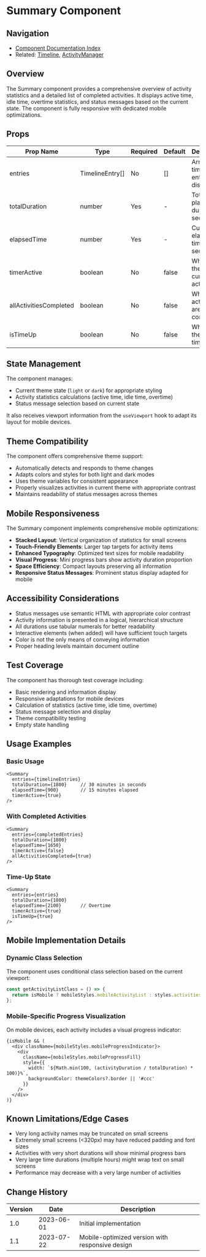 # Summary Component

## Navigation
- [Component Documentation Index](../README.md#components)
- Related: [Timeline](./Timeline.md), [ActivityManager](./ActivityManager.md)

## Overview
The Summary component provides a comprehensive overview of activity statistics and a detailed list of completed activities. It displays active time, idle time, overtime statistics, and status messages based on the current state. The component is fully responsive with dedicated mobile optimizations.

## Props

| Prop Name | Type | Required | Default | Description |
|-----------|------|----------|---------|-------------|
| entries | TimelineEntry[] | No | [] | Array of timeline entries to display |
| totalDuration | number | Yes | - | Total planned duration in seconds |
| elapsedTime | number | Yes | - | Current elapsed time in seconds |
| timerActive | boolean | No | false | Whether the timer is currently active |
| allActivitiesCompleted | boolean | No | false | Whether all activities are completed |
| isTimeUp | boolean | No | false | Whether the planned time is up |

## State Management

The component manages:
- Current theme state (`light` or `dark`) for appropriate styling
- Activity statistics calculations (active time, idle time, overtime)
- Status message selection based on current state

It also receives viewport information from the `useViewport` hook to adapt its layout for mobile devices.

## Theme Compatibility

The component offers comprehensive theme support:
- Automatically detects and responds to theme changes
- Adapts colors and styles for both light and dark modes
- Uses theme variables for consistent appearance
- Properly visualizes activities in current theme with appropriate contrast
- Maintains readability of status messages across themes

## Mobile Responsiveness

The Summary component implements comprehensive mobile optimizations:
- **Stacked Layout**: Vertical organization of statistics for small screens
- **Touch-Friendly Elements**: Larger tap targets for activity items
- **Enhanced Typography**: Optimized text sizes for mobile readability
- **Visual Progress**: Mini progress bars show activity duration proportion
- **Space Efficiency**: Compact layouts preserving all information
- **Responsive Status Messages**: Prominent status display adapted for mobile

## Accessibility Considerations

- Status messages use semantic HTML with appropriate color contrast
- Activity information is presented in a logical, hierarchical structure
- All durations use tabular numerals for better readability
- Interactive elements (when added) will have sufficient touch targets
- Color is not the only means of conveying information
- Proper heading levels maintain document outline

## Test Coverage

The component has thorough test coverage including:
- Basic rendering and information display
- Responsive adaptations for mobile devices
- Calculation of statistics (active time, idle time, overtime)
- Status message selection and display
- Theme compatibility testing
- Empty state handling

## Usage Examples

### Basic Usage
```tsx
<Summary 
  entries={timelineEntries}
  totalDuration={1800}     // 30 minutes in seconds
  elapsedTime={900}        // 15 minutes elapsed
  timerActive={true}
/>
```

### With Completed Activities
```tsx
<Summary 
  entries={completedEntries}
  totalDuration={1800}
  elapsedTime={1650}
  timerActive={false}
  allActivitiesCompleted={true}
/>
```

### Time-Up State
```tsx
<Summary 
  entries={entries}
  totalDuration={1800}
  elapsedTime={2100}       // Overtime
  timerActive={true}
  isTimeUp={true}
/>
```

## Mobile Implementation Details

### Dynamic Class Selection
The component uses conditional class selection based on the current viewport:

```typescript
const getActivityListClass = () => {
  return isMobile ? mobileStyles.mobileActivityList : styles.activitiesList;
};
```

### Mobile-Specific Progress Visualization
On mobile devices, each activity includes a visual progress indicator:

```tsx
{isMobile && (
  <div className={mobileStyles.mobileProgressIndicator}>
    <div 
      className={mobileStyles.mobileProgressFill}
      style={{
        width: `${Math.min(100, (activityDuration / totalDuration) * 100)}%`,
        backgroundColor: themeColors?.border || '#ccc'
      }}
    />
  </div>
)}
```

## Known Limitations/Edge Cases

- Very long activity names may be truncated on small screens
- Extremely small screens (<320px) may have reduced padding and font sizes
- Activities with very short durations will show minimal progress bars
- Very large time durations (multiple hours) might wrap text on small screens
- Performance may decrease with a very large number of activities

## Change History

| Version | Date | Description |
|---------|------|-------------|
| 1.0 | 2023-06-01 | Initial implementation |
| 1.1 | 2023-07-22 | Mobile-optimized version with responsive design |
